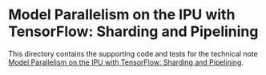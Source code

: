 <!-- Copyright (c) 2022 Graphcore Ltd. All rights reserved. -->
# Model Parallelism on the IPU with TensorFlow: Sharding and Pipelining

This directory contains the supporting code and tests for the technical note [Model Parallelism on the IPU with TensorFlow: Sharding and Pipelining](https://docs.graphcore.ai/projects/tf-model-parallelism/en/3.2.0/).
